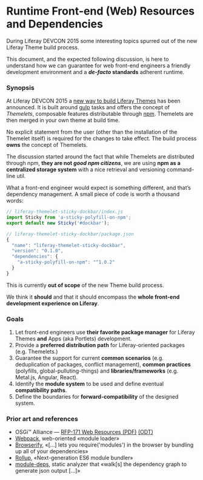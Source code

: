 # Runtime Front-end (Web) Resources and Dependencies

During Liferay DEVCON 2015 some interesting topics spurred out of the new Liferay Theme build process.

This document, and the expected following discussion, is here to understand how we can guarantee for web front-end engineers a friendly development environment and a **_de-facto_ standards** adherent runtime.

### Synopsis

At Liferay DEVCON 2015 a [new way to build Liferay Themes][ltt] has been announced. It is built around [gulp][gulp] tasks and offers the concept of *Themelets*, composable features distributable through [npm][npm]. Themelets are then merged in your own theme at build time.

No explicit statement from the user (other than the installation of the Themelet itself) is required for the changes to take effect. The build process **owns** the concept of Themelets.

The discussion started around the fact that while Themelets are distributed through npm, **they are not _good npm citizens_**, we are using **npm as a centralized storage system** with a nice retrieval and versioning command-line util.

What a front-end engineer would expect is something different, and that’s dependency management. A small piece of code is worth a thousand words:

```js
// liferay-themelet-sticky-dockbar/index.js
import Sticky from 'a-sticky-polyfill-on-npm';
export default new Sticky('#dockbar');

// liferay-themelet-sticky-dockbar/package.json
{
  "name": "liferay-themelet-sticky-dockbar",
  "version": "0.1.0",
  "dependencies": {
    "a-sticky-polyfill-on-npm": "^1.0.2"
  }
}
```

This is currently **out of scope** of the new Theme build process.

We think it **should** and that it should encompass the **whole front-end development experience on Liferay**.

[ltt]: https://www.npmjs.com/package/liferay-theme-tasks
[gulp]: http://gulpjs.com/
[npm]: https://www.npmjs.com/

### Goals

1. Let front-end engineers use **their favorite package manager** for Liferay Themes **and** Apps (aka Portlets) development.
2. Provide a **preferred distribution path** for Liferay-oriented packages (e.g. Themelets.)
3. Guarantee the support for current **common scenarios** (e.g. deduplication of packages, conflict management), **common practices** (polyfills, global-pulluting-things) and **libraries/frameworks** (e.g. Metal.js, Angular, React).
4. Identify the **module system** to be used and define eventual **compatibility paths**.
5. Define the boundaries for **forward-compatibility** of the designed system.

### Prior art and references

- OSGi™ Alliance — [RFP-171 Web Resources (PDF)][RFP-171-pdf] [(ODT)][RFP-171-odt]
- [Webpack](https://webpack.github.io/), web-oriented «module loader»
- [Browserify](http://browserify.org/), «[…] lets you require('modules') in the browser by bundling up all of your dependencies»
- [Rollup](https://github.com/rollup/rollup), «Next-generation ES6 module bundler»
- [module-deps](https://github.com/substack/module-deps), static analyzer that «walk[s] the dependency graph to generate json output […]»

[RFP-171-pdf]: https://github.com/osgi/design/raw/master/rfps/rfp-0171-Web-Resources.pdf
[RFP-171-odt]: https://github.com/osgi/design/raw/master/rfps/rfp-0171-Web-Resources.odt
